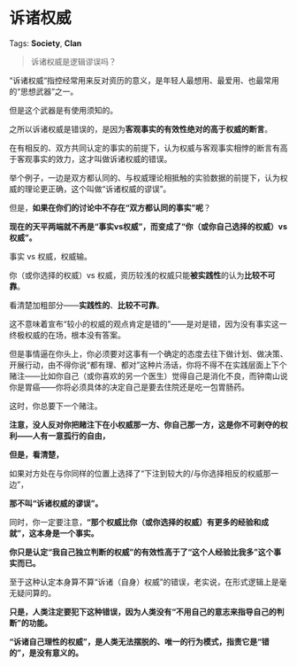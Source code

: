 # 诉诸权威

Tags: **Society**, **Clan**

> 诉诸权威是逻辑谬误吗？



“诉诸权威“指控经常用来反对资历的意义，是年轻人最想用、最爱用、也最常用的“思想武器”之一。

但是这个武器是有使用须知的。

之所以诉诸权威是错误的，是因为**客观事实的有效性绝对的高于权威的断言**。

在有相反的、双方共同认定的事实的前提下，认为权威与客观事实相悖的断言有高于客观事实的效力，这才叫做诉诸权威的错误。

举个例子，一边是双方都认同的、与权威理论相抵触的实验数据的前提下，认为权威的理论更正确，这个叫做“诉诸权威的谬误”。

但是，**如果在你们的讨论中不存在“双方都认同的事实”呢**？

**现在的天平两端就不再是“事实vs权威”，而变成了“你（或你自己选择的权威）vs权威”。**

事实 vs 权威，权威输。

你（或你选择的权威）vs 权威，资历较浅的权威只能**被实践性**的认为**比较不可靠**。

看清楚加粗部分——**实践性的**、**比较不可靠**。

这不意味着宣布“较小的权威的观点肯定是错的”——是对是错，因为没有事实这一终极权威的在场，根本没有答案。

但是事情逼在你头上，你必须要对这事有一个确定的态度去往下做计划、做决策、开展行动，由不得你说“都有理、都对”这种片汤话，你将不得不在实践层面上下个赌注——比如你自己（或你喜欢的另一个医生）觉得自己是消化不良，而钟南山说你是胃癌——你将必须具体的决定自己是要去住院还是吃一包胃肠药。

这时，你总要下一个赌注。

**注意，没人反对你把赌注下在小权威那一方、你自己那一方，这是你不可剥夺的权利——人有一意孤行的自由，**

**但是，看清楚，**

如果对方处在与你同样的位置上选择了“下注到较大的/与你选择相反的权威那一边”，

**那不叫“诉诸权威的谬误”。**

  


同时，你一定要注意，**“那个权威比你（或你选择的权威）有更多的经验和成就”，这本身是一个事实。**

**你只是认定“我自己独立判断的权威”的有效性高于了“这个人经验比我多”这个事实而已。**

至于这种认定本身算不算“诉诸（自身）权威”的错误，老实说，在形式逻辑上是毫无疑问算的。

**只是，人类注定要犯下这种错误，因为人类没有“不用自己的意志来指导自己的判断”的功能。**

**“诉诸自己理性的权威”，是人类无法摆脱的、唯一的行为模式，指责它是“错的”，是没有意义的。**



